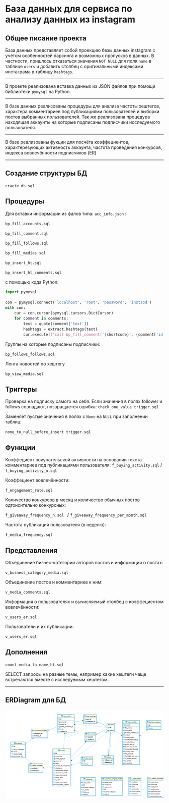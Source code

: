 База данных для сервиса по анализу данных из instagram
=====================
Общее писание проекта
-----------------------------------
База данных представляет собой проекцию бвзы данных instagram с учётом особенностей парсинга и возможных пропусков в данных. В частности, пришлось отказаться значения ` NOT NULL ` для поля `name` в таблице `users` и добавить столбец с оригинальными индексами инстаграма в таблицу `hashtags`.
***
В проекте реализована вставка данных из JSON файлов при помощи библиотеки `pymysql` на Python.
***
В базе данных реализованы процедуры для анализа частоты хештегов, характера комментариев под публикациями пользователей и выборки постов выбранных пользователей.
Так же реализована процедура находящая аккаунты на которые подписаны подписчики исследуемого пользователя. 
***
В базе реализованы фукции для посчёта коэффециентов, характерезующих активность аккаунта, частота проведения конкурсов, индекса вовлечённости подписчиков (ER)
***
Создание структуры БД
---
`craete db.sql`   

Процедуры
---
Для вставки информации из фалов типа: `acc_info.json` :

`bp_fill_accounts.sql`

`bp_fill_comment.sql`

`bp_fill_follows.sql `

`bp_fill_medias.sql`

`bp_insert_ht.sql`

`bp_insert_ht_comments.sql`

с помощью кода Python:
```python
import pymysql

con = pymysql.connect('localhost', 'root', 'password', 'instabd')
with con:
    cur = con.cursor(pymysql.cursors.DictCursor)
    for comment in comments:
        text = quote(comment['text'])
        hashtags = extract.hashtags(text)
        cur.execute(f"call bp_fill_comment('{shortcode}', {comment['id']}, {quote(comment['text'])}, {comment['created_at']}, {comment['owner']['id']}, '{comment['owner']['profile_pic_url']}', '{quote(comment['owner']['username'])}', @tran_result);")
```

Группы на которые подписаны подписчики:

`bp_follows_follows.sql`

Лента новостей по хештегу

`bp_view_media.sql`

Триггеры
---
Проверка на подписку самого на себя. Если значения в полях follower и follows совпадают, позвращается ошибка:
`check_one_value trigger.sql`

Заменяет пустые значения в полях с `None` на `NULL` при заполнении таблиц:

`none_to_null_before_insert trigger.sql`

Функции
---
Коэффециент покупательской активности на основании текста комментариев под публикациями пользователя:
`f_buying_activity.sql` /
`f_buying_activity_n.sql `

Коэффециент вовлечённости: 

`f_engagement_rate.sql `

Количество конкурсов в месяц и количество обычных постов одтонсительно конкурсных:

`f_giveaway_frequency_n.sql ` /
 `f_giveaway_frequency_per_month.sql `

Частота публикаций пользователя (в неделю):

`f_media_frequency.sql `

Представления
---
Объединение бизнес-категории авторов постов и информации о постах:

`v_busness_category_media.sql ` 

Объединение постов и комментариев к ним:

`v_media_comments.sql ` 

Информация о пользователях и вычисляемый столбец с коэффециентом вовлечённости:

`v_users_er.sql`

Пользователи и их публикации:

`v_users_er.sql`

Дополнения
---
`count_media_to_name_ht.sql `

SELECT запросы на разные темы, например какие хештеги чаще встречаются вместе с исследуемым хештегом.
***
ERDiagram для БД
---
![ERDiagram для БД](https://github.com/kokorozaci/instaBD/blob/master/ERDiagram_instaBD.png)

